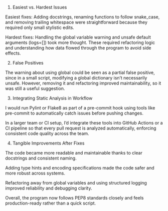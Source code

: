 1. Easiest vs. Hardest Issues

Easiest fixes: Adding docstrings, renaming functions to follow snake_case, and removing trailing whitespace were straightforward because they required only small stylistic edits.

Hardest fixes: Handling the global variable warning and unsafe default arguments (logs=[]) took more thought. These required refactoring logic and understanding how data flowed through the program to avoid side effects.

2. False Positives

The warning about using global could be seen as a partial false positive, since in a small script, modifying a global dictionary isn’t necessarily unsafe. However, removing it and refactoring improved maintainability, so it was still a useful suggestion.

3. Integrating Static Analysis in Workflow

I would run Pylint or Flake8 as part of a pre-commit hook using tools like pre-commit to automatically catch issues before pushing changes.

In a larger team or CI setup, I’d integrate these tools into GitHub Actions or a CI pipeline so that every pull request is analyzed automatically, enforcing consistent code quality across the team.

4. Tangible Improvements After Fixes

The code became more readable and maintainable thanks to clear docstrings and consistent naming.

Adding type hints and encoding specifications made the code safer and more robust across systems.

Refactoring away from global variables and using structured logging improved reliability and debugging clarity.

Overall, the program now follows PEP8 standards closely and feels production-ready rather than a quick script.
